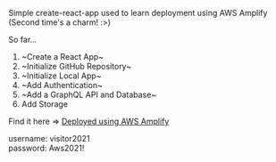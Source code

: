 Simple create-react-app used to learn deployment using AWS Amplify  
(Second time's a charm! :>)

So far...  
1. ~Create a React App~    
2. ~Initialize GitHub Repository~     
3. ~Initialize Local App~  
4. ~Add Authentication~
5. ~Add a GraphQL API and Database~  
6. Add Storage   

Find it here => [Deployed using AWS Amplify](https://main.dim6orbbmuumy.amplifyapp.com/)

username: visitor2021  
password: Aws2021!
